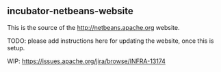 incubator-netbeans-website
--------------------------
This is the source of the http://netbeans.apache.org website.

TODO: please add instructions here for updating the website,
once this is setup.

WIP: https://issues.apache.org/jira/browse/INFRA-13174
